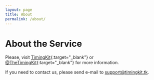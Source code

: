```yaml
---
layout: page
title: About
permalink: /about/
---
```


# About the Service

Please, visit [TimingKit](https://timingkit.tk/info){:target="_blank"} or [@TheTimingKit](https://twitter.com/thetimingkit){:target="_blank"} for more information.

If you need to contact us, please send e-mail to [support@timingkit.tk](mailto:support@timingkit.tk).